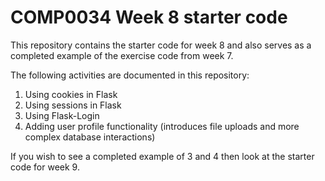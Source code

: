 # COMP0034 Week 8 starter code

This repository contains the starter code for week 8 and also serves as a completed example of the exercise code from week 7.

The following activities are documented in this repository:

1. Using cookies in Flask
2. Using sessions in Flask
3. Using Flask-Login
4. Adding user profile functionality (introduces file uploads and more complex database interactions)

If you wish to see a completed example of 3 and 4 then look at the starter code for week 9.
